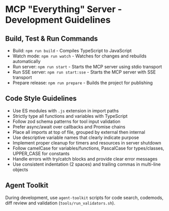 # MCP "Everything" Server - Development Guidelines

## Build, Test & Run Commands
- Build: `npm run build` - Compiles TypeScript to JavaScript
- Watch mode: `npm run watch` - Watches for changes and rebuilds automatically
- Run server: `npm run start` - Starts the MCP server using stdio transport
- Run SSE server: `npm run start:sse` - Starts the MCP server with SSE transport
- Prepare release: `npm run prepare` - Builds the project for publishing

## Code Style Guidelines
- Use ES modules with `.js` extension in import paths
- Strictly type all functions and variables with TypeScript
- Follow zod schema patterns for tool input validation
- Prefer async/await over callbacks and Promise chains
- Place all imports at top of file, grouped by external then internal
- Use descriptive variable names that clearly indicate purpose
- Implement proper cleanup for timers and resources in server shutdown
- Follow camelCase for variables/functions, PascalCase for types/classes, UPPER_CASE for constants
- Handle errors with try/catch blocks and provide clear error messages
- Use consistent indentation (2 spaces) and trailing commas in multi-line objects

## Agent Toolkit

During development, use `agent-toolkit` scripts for code search, codemods, diff review and validation (`tools/run_validators.sh`).

